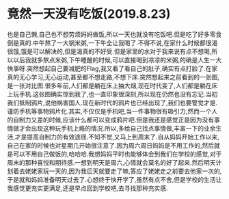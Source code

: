 # 竟然一天没有吃饭(2019.8.23)

也是自己懒,自己也不想劳烦妈妈做饭,所以一天也就没有吃饭吧.但是吃了好多零食倒是真的.中午熬了一大锅米粥,一下午全让我喝了.不得不说,在家什么时候都很渴很饿,饿是可以解决的,但是渴真的不好受.但是家里的水对于我来说有点不想喝,所以以后我就多熬点米粥,下午睡醒的时候,可以直接喝到凉凉的米粥,的确是人生一大快事呀.突然想起自己要减肥的Flag,我又看了看自己的肚子,确实有点打脸了.在家真的无心学习,无心运动,甚至都不想走路,不想下床.突然想起来之前看到的一张图,是一张对比图.很多年前,人们都是躺在床上抽大烟,现在时代变了,人们都是躺在床上玩手机.这张图确实惊到我了,也一直印象很深刻,所以现在仍然也没有忘记.当初我们抵制鸦片,说他祸害国人.现在新时代的鸦片也已经出现了,我们也要警觉才是.谨防手机等事物鸦片化.其实,不仅仅是手机吧,当一件事物很有吸引力,然而一个人的自制力又差的时候,应该什么都可以变成鸦片吧.但是我还是感觉正是因为没有事情做才会出现这种玩手机上瘾的情况.所以,多给自己找点事情做,丰富一下的业余生活,才是提高自制力的有效途径.不知不觉,又马上到周末了.自从妈妈开始工作以来,自己在家的时候也对星期几开始很注意了.因为周六周日妈妈是不用工作的,然后就是可以不用自己做饭的,哈哈哈.我想妈妈平时也能够体会到我们在学校的感觉,对于周末的那种喜悦和期待感.一想到明天是周六,心情就会莫名的好了起来.然后明天计划着去姥姥家玩一天的,因为我后天就要走了嘛,答应了姥姥走之前要去他家一次的,于是就和妈妈准备明天过去了.心想终于快开学了,虽然有点不舍,但是学校的生活让我感觉更充实更满足,还是早点回到学校吧,去寻找那种充实感.
